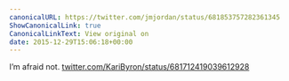```yaml
---
canonicalURL: https://twitter.com/jmjordan/status/681853757282361345
ShowCanonicalLink: true
CanonicalLinkText: View original on
date: 2015-12-29T15:06:18+00:00
---
```

I’m afraid not.  [twitter.com/KariByron/status/681712419039612928](https://twitter.com/KariByron/status/681712419039612928)